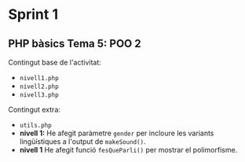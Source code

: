 # Sprint 1  
## PHP bàsics Tema 5: POO 2   
Contingut base de l'activitat:  
- `nivell1.php`  
- `nivell2.php`  
- `nivell3.php`  

Contingut extra:  
- `utils.php` 
- **nivell 1:** He afegit paràmetre `gender` per incloure les variants lingüístiques a l'output de `makeSound()`.  
- **nivell 1** He afegit funció `fesQueParli()` per mostrar el polimorfisme. 